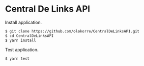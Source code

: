 # Central De Links API
Install application.
```sh
$ git clone https://github.com/olokorre/CentralDeLinksAPI.git
$ cd CentralDeLinksAPI
$ yarn install
```
Test application.
```sh
$ yarn test
```
